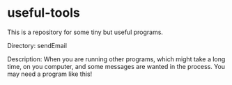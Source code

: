 # useful-tools
This is a repository for some tiny but useful programs.

Directory: sendEmail

Description: When you are running other programs, which might take a long time, on you computer, and some messages are wanted in the process.
             You may need a program like this!
             
